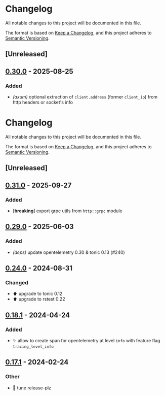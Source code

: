 # Changelog

All notable changes to this project will be documented in this file.

The format is based on [Keep a Changelog](https://keepachangelog.com/en/1.0.0/),
and this project adheres to [Semantic Versioning](https://semver.org/spec/v2.0.0.html).

## [Unreleased]

## [0.30.0](https://github.com/davidB/tracing-opentelemetry-instrumentation-sdk/compare/tracing-opentelemetry-instrumentation-sdk-v0.29.1...tracing-opentelemetry-instrumentation-sdk-v0.30.0) - 2025-08-25

### <!-- 2 -->Added

- *(axum)* optional extraction of `client.address` (former `client_ip`) from http headers or socket's info
# Changelog
All notable changes to this project will be documented in this file.

The format is based on [Keep a Changelog](https://keepachangelog.com/en/1.0.0/),
and this project adheres to [Semantic Versioning](https://semver.org/spec/v2.0.0.html).

## [Unreleased]

## [0.31.0](https://github.com/davidB/tracing-opentelemetry-instrumentation-sdk/compare/tracing-opentelemetry-instrumentation-sdk-v0.30.0...tracing-opentelemetry-instrumentation-sdk-v0.31.0) - 2025-09-27

### <!-- 2 -->Added

- [**breaking**] export grpc utils from `http::grpc` module

## [0.29.0](https://github.com/davidB/tracing-opentelemetry-instrumentation-sdk/compare/tracing-opentelemetry-instrumentation-sdk-v0.28.1...tracing-opentelemetry-instrumentation-sdk-v0.29.0) - 2025-06-03

### <!-- 2 -->Added

- *(deps)* update opentelemetry 0.30 & tonic 0.13 (#240)

## [0.24.0](https://github.com/davidB/tracing-opentelemetry-instrumentation-sdk/compare/tracing-opentelemetry-instrumentation-sdk-v0.19.0...tracing-opentelemetry-instrumentation-sdk-v0.24.0) - 2024-08-31

### <!-- 4 -->Changed
- ⬆️ upgrade to tonic 0.12
- ⬆️ upgrade to rstest 0.22

## [0.18.1](https://github.com/davidB/tracing-opentelemetry-instrumentation-sdk/compare/tracing-opentelemetry-instrumentation-sdk-v0.18.0...tracing-opentelemetry-instrumentation-sdk-v0.18.1) - 2024-04-24

### <!-- 2 -->Added
- ✨ allow to create span for opentelemetry at level `info` with feature flag `tracing_level_info`

## [0.17.1](https://github.com/davidB/tracing-opentelemetry-instrumentation-sdk/compare/tracing-opentelemetry-instrumentation-sdk-v0.17.0...tracing-opentelemetry-instrumentation-sdk-v0.17.1) - 2024-02-24

### Other
- 👷 tune release-plz
